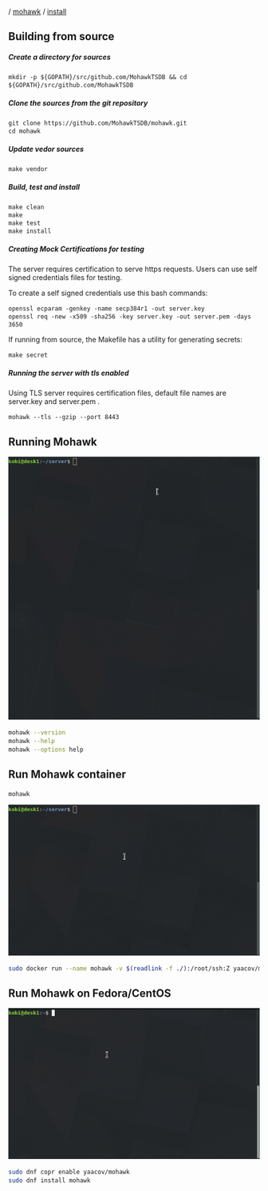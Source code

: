 / [mohawk](/) / [install](/install)

## Building from source

##### Create a directory for sources

```
mkdir -p ${GOPATH}/src/github.com/MohawkTSDB && cd ${GOPATH}/src/github.com/MohawkTSDB
```

##### Clone the sources from the git repository

```
git clone https://github.com/MohawkTSDB/mohawk.git
cd mohawk
```

##### Update vedor sources

```
make vendor
```

##### Build, test and install

```
make clean
make
make test
make install
```

##### Creating Mock Certifications for testing

The server requires certification to serve https requests. Users can use self signed credentials files for testing.

To create a self signed credentials use this bash commands:

```
openssl ecparam -genkey -name secp384r1 -out server.key
openssl req -new -x509 -sha256 -key server.key -out server.pem -days 3650
```

If running from source, the Makefile has a utility for generating secrets:

```
make secret
```

##### Running the server with tls enabled

Using TLS server requires certification files, default file names are server.key and server.pem .

```
mohawk --tls --gzip --port 8443
```

## Running Mohawk

![Mohawk](/images/mohawk-help.gif?raw=true "Mohawk help")

```bash
mohawk --version
mohawk --help
mohawk --options help
```

## Run Mohawk container

```bash
mohawk
```

![Mohawk](/images/install-docker.gif?raw=true "Mohawk run docker")

```bash
sudo docker run --name mohawk -v $(readlink -f ./):/root/ssh:Z yaacov/mohawk:latest
```

## Run Mohawk on Fedora/CentOS

![Mohawk](/images/install-copr.gif?raw=true "Mohawk install rpm")

```bash
sudo dnf copr enable yaacov/mohawk
sudo dnf install mohawk
```
